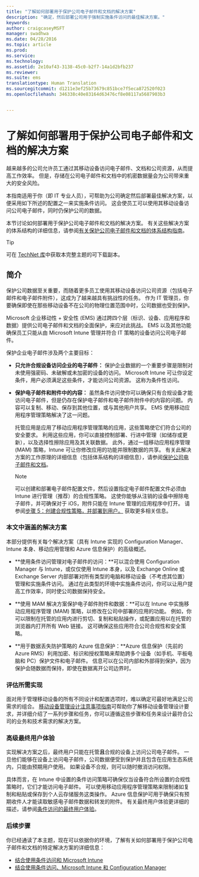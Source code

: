 ```yaml
---
title: "了解如何部署用于保护公司电子邮件和文档的解决方案"
description: "确定，然后部署公司用于强制实施条件访问的最佳解决方案。"
keywords: 
author: craigcaseyMSFT
manager: swadhwa
ms.date: 04/28/2016
ms.topic: article
ms.prod: 
ms.service: 
ms.technology: 
ms.assetid: 2e10af43-3138-45c0-b2f7-14a1d2bfb237
ms.reviewer: 
ms.suite: ems
translationtype: Human Translation
ms.sourcegitcommit: d1211e3ef25b73679c851bce7f5eca872520f023
ms.openlocfilehash: 346338c40e83164d63476cf8e08117a5687903b3


---
```


# 了解如何部署用于保护公司电子邮件和文档的解决方案
越来越多的公司允许员工通过其移动设备访问电子邮件、文档和公司资源，从而提高工作效率。 但是，存储在公司电子邮件和文档中的机密数据量会为公司带来重大的安全风险。

本指南适用于你（即 IT 专业人员），可帮助为公司确定然后部署最佳解决方案，以便采用如下所述的配置之一来实施条件访问。 这会使员工可以使用其移动设备访问公司电子邮件，同时仍保护公司的数据。

本节讨论如何部署用于保护公司电子邮件和文档的解决方案。 有关这些解决方案的体系结构的详细信息，请参阅[有关保护公司电子邮件和文档的体系结构指南](architecture-guidance-for-protecting-company-email-and-documents.md)。

> [!TIP]
> 可在 [TechNet 库](https://gallery.technet.microsoft.com/Deploying-Enterprise-16499404)中获取本完整主题的可下载副本。

## 简介
保护公司数据至关重要，而随着更多员工使用其移动设备访问公司资源（包括电子邮件和电子邮件附件），这成为了越来越具有挑战性的任务。 作为 IT 管理员，你要确保即使在那些移动设备不在公司的物理位置范围中时，公司数据也受到保护。

Microsoft 企业移动性 + 安全性 (EMS) 通过跨四个层（标识、设备、应用程序和数据）提供公司电子邮件和文档的全面保护，来应对此挑战。 EMS 以及其他功能确保员工只能从由 Microsoft Intune 管理并符合 IT 策略的设备访问公司电子邮件。

保护企业电子邮件涉及两个主要目标：

-   **只允许合规设备访问企业的电子邮件：** 保护企业数据的一个重要步骤是限制对未使用强密码、未破解或未加密的设备的访问。  Microsoft Intune 可让你设定条件，用户必须满足这些条件，才能访问公司资源。 这称为条件性访问。

-   **保护电子邮件和附件中的内容：** 虽然条件访问使你可以确保只有合规设备才能访问电子邮件，但是仍存在保护电子邮件和电子邮件附件中的内容的问题。  内容可以复制、移动、保存到其他位置，或与其他用户共享。  EMS 使用移动应用程序管理策略解决了这一问题。

    托管应用是应用了移动应用程序管理策略的应用，这些策略使它们符合公司的安全要求。 利用这些应用，你可以直接控制部署、行进中管理（如储存或更新），以及选择性擦除应用及其关联数据。 此外，通过一组移动应用程序管理 (MAM) 策略，Intune 可让你修改应用的功能并限制数据的共享。 有关此解决方案的工作原理的详细信息（包括体系结构的详细信息），请参阅[保护公司电子邮件和文档](architecture-guidance-for-protecting-company-email-and-documents.md)。

    > [!NOTE]
    > 可以创建和部署电子邮件配置文件，然后设置指定电子邮件配置文件必须由 Intune 进行管理（推荐）的合规性策略。 这使你能够从注销的设备中擦除电子邮件，并可确保对于 iOS，附件只能在 Intune 管理的应用程序中打开。 请参阅[步骤 5：创建合规性策略，并部署到用户。](conditional-access-intune-configmgr-exchange.md) 获取更多相关信息。

### 本文中涵盖的解决方案
本部分提供有关每个解决方案（具有 Intune 实现的 Configuration Manager、Intune 本身、移动应用管理和 Azure 信息保护）的高级概述。

-   **使用条件访问管理对电子邮件的访问：**可以混合使用 Configuration Manager 与 Intune，或仅仅使用 Intune 本身，以及 Exchange Online 或 Exchange Server 内部部署对所有类型的电脑和移动设备（不考虑其位置）管理和实施条件访问。 通过在此类型的环境中实施条件访问，你可以让用户提高工作效率，同时使公司数据保持安全。

-   **使用 MAM 解决方案保护电子邮件附件和数据：**可以在 Intune 中实施移动应用程序管理 (MAM) 策略，以修改在公司中部署的应用的功能。 例如，你可以限制在托管的应用内进行剪切、复制和粘贴操作，或配置应用以在托管的浏览器内打开所有 Web 链接。 这可确保这些应用符合公司合规性和安全策略。

-   **用于数据丢失防护策略的 Azure 信息保护：**Azure 信息保护（先前的 Azure RMS）利用加密、标识和授权策略来帮助跨多个设备（如手机、平板电脑和 PC）保护文件和电子邮件。 信息可以在公司内部和外部得到保护，因为保护会随数据而保持，即使在数据离开公司边界时。

### 评估所需实现
面对用于管理移动设备的所有不同设计和配置选项时，难以确定可最好地满足公司需求的组合。 [移动设备管理设计注意事项指南](mdm-design-considerations-guide.md)可帮助你了解移动设备管理设计要求，并详细介绍了一系列步骤和任务，你可以遵循这些步骤和任务来设计最符合公司的业务和技术需求的解决方案。

### 高级最终用户体验
实现解决方案之后，最终用户只能在托管**且**合规的设备上访问公司电子邮件。 一旦他们能够在设备上访问电子邮件，公司数据便受到保护并且包含在应用生态系统内，只能由预期用户使用。 如果设备不合规，则可以随时撤消访问权限。

具体而言，在 Intune 中设置的条件访问策略可确保仅当设备符合所设置的合规性策略时，它们才能访问电子邮件。 可以使用移动应用程序管理策略来限制诸如复制和粘贴或保存到个人云存储服务这类操作。 Azure 信息保护可用于确保只有预期收件人才能读取敏感电子邮件数据和转发的附件。 有关最终用户体验更详细的描述，请参阅[条件访问的最终用户体验](end-user-experience-conditional-access.md)。

### 后续步骤
你已经通读了本主题，现在可以依据你的环境，了解有关如何部署用于保护公司电子邮件和文档的特定解决方案的详细信息：

- [结合使用条件访问和 Microsoft Intune](conditional-access-intune.md)
- [结合使用条件访问、Microsoft Intune 和 Configuration Manager](conditional-access-intune-configmgr.md)



<!--HONumber=Oct16_HO1-->


